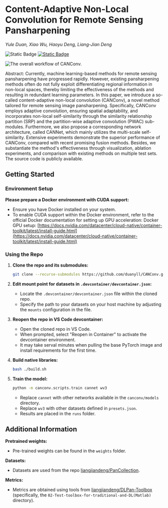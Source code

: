 # Content-Adaptive Non-Local Convolution for Remote Sensing Pansharpening

*Yule Duan, Xiao Wu, Haoyu Deng, Liang-Jian Deng*

![Static Badge](https://img.shields.io/badge/CVPR_2024-Accepted-green) [![Static Badge](https://img.shields.io/badge/arXiv-2404.07543-brown?logo=arxiv)
](https://arxiv.org/abs/2404.07543)

![The overall workflow of CANConv.](https://cdn.duanyll.com/img/20240308152348.png)

Abstract: Currently, machine learning-based methods for remote sensing pansharpening have progressed rapidly. However, existing pansharpening methods often do not fully exploit differentiating regional information in non-local spaces, thereby limiting the effectiveness of the methods and resulting in redundant learning parameters. In this paper, we introduce a so-called content-adaptive non-local convolution (CANConv), a novel method tailored for remote sensing image pansharpening. Specifically, CANConv employs adaptive convolution, ensuring spatial adaptability, and incorporates non-local self-similarity through the similarity relationship partition (SRP) and the partition-wise adaptive convolution (PWAC) sub-modules. Furthermore, we also propose a corresponding network architecture, called CANNet, which mainly utilizes the multi-scale self-similarity. Extensive experiments demonstrate the superior performance of CANConv, compared with recent promising fusion methods. Besides, we substantiate the method's effectiveness through visualization, ablation experiments, and comparison with existing methods on multiple test sets. The source code is publicly available.



## Getting Started

### Environment Setup

**Please prepare a Docker environment with CUDA support:**

- Ensure you have Docker installed on your system.
- To enable CUDA support within the Docker environment, refer to the official Docker documentation for setting up GPU acceleration: Docker GPU setup: [https://docs.nvidia.com/datacenter/cloud-native/container-toolkit/latest/install-guide.html](https://docs.nvidia.com/datacenter/cloud-native/container-toolkit/latest/install-guide.html)

### Using the Repo

1. **Clone the repo and its submodules:**
    
   ```bash
   git clone --recurse-submodules https://github.com/duanyll/CANConv.git
   ```

2. **Edit mount point for datasets in `.devcontainer/devcontainer.json`:**
    - Locate the `.devcontainer/devcontainer.json` file within the cloned repo.
    - Specify the path to your datasets on your host machine by adjusting the `mounts` configuration in the file.

3. **Reopen the repo in VS Code devcontainer:**
    - Open the cloned repo in VS Code.
    - When prompted, select "Reopen in Container" to activate the devcontainer environment.
    - It may take serval minutes when pulling the base PyTorch image and install requirements for the first time.

4. **Build native libraries:**
    
   ```bash
   bash ./build.sh
   ```

5. **Train the model:**
    
   ```bash
   python -m canconv.scripts.train cannet wv3
   ```

   - Replace `cannet` with other networks available in the `canconv/models` directory.
   - Replace `wv3` with other datasets defined in `presets.json`.
   - Results are placed in the `runs` folder.

## Additional Information

**Pretrained weights:**
- Pre-trained weights can be found in the `weights` folder.

**Datasets:**
- Datasets are used from the repo [liangjiandeng/PanCollection](https://github.com/liangjiandeng/PanCollection).

**Metrics:**
- Metrics are obtained using tools from [liangjiandeng/DLPan-Toolbox](https://github.com/liangjiandeng/DLPan-Toolbox) (specifically, the `02-Test-toolbox-for-traditional-and-DL(Matlab)` directory).
